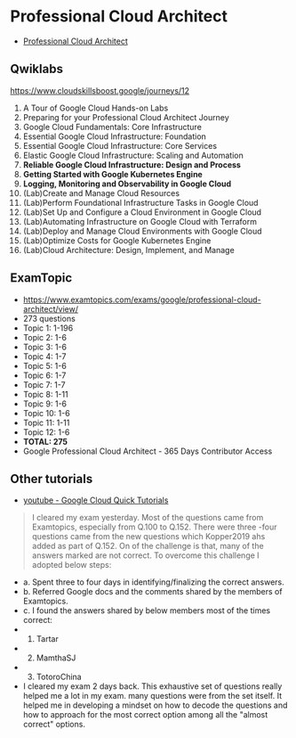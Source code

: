 # Professional Cloud Architect

- [Professional Cloud Architect](https://cloud.google.com/learn/certification/cloud-architect)

## Qwiklabs

https://www.cloudskillsboost.google/journeys/12

1. A Tour of Google Cloud Hands-on Labs
2. Preparing for your Professional Cloud Architect Journey
3. Google Cloud Fundamentals: Core Infrastructure
4. Essential Google Cloud Infrastructure: Foundation
5. Essential Google Cloud Infrastructure: Core Services
6. Elastic Google Cloud Infrastructure: Scaling and Automation
7. **Reliable Google Cloud Infrastructure: Design and Process**
8. **Getting Started with Google Kubernetes Engine**
9. **Logging, Monitoring and Observability in Google Cloud**
10. (Lab)Create and Manage Cloud Resources
11. (Lab)Perform Foundational Infrastructure Tasks in Google Cloud
12. (Lab)Set Up and Configure a Cloud Environment in Google Cloud
13. (Lab)Automating Infrastructure on Google Cloud with Terraform
14. (Lab)Deploy and Manage Cloud Environments with Google Cloud
15. (Lab)Optimize Costs for Google Kubernetes Engine
16. (Lab)Cloud Architecture: Design, Implement, and Manage

## ExamTopic

- https://www.examtopics.com/exams/google/professional-cloud-architect/view/
- 273 questions
- Topic 1: 1-196
- Topic 2: 1-6
- Topic 3: 1-6
- Topic 4: 1-7
- Topic 5: 1-6
- Topic 6: 1-7
- Topic 7: 1-7
- Topic 8: 1-11
- Topic 9: 1-6
- Topic 10: 1-6
- Topic 11: 1-11
- Topic 12: 1-6
- **TOTAL: 275**
- Google Professional Cloud Architect - 365 Days Contributor Access

## Other tutorials

- [youtube - Google Cloud Quick Tutorials](https://www.youtube.com/playlist?list=PLuJRcdtonlDAN73rZsRk_eiJ0NU9h1Cms)

> I cleared my exam yesterday. Most of the questions came from Examtopics, especially from Q.100 to Q.152. There were three -four questions came from the new questions which Kopper2019 ahs added as part of Q.152. On of the challenge is that, many of the answers marked are not correct. To overcome this challenge I adopted below steps:

- a. Spent three to four days in identifying/finalizing the correct answers.
- b. Referred Google docs and the comments shared by the members of Examtopics.
- c. I found the answers shared by below members most of the times correct:
- 1. Tartar
- 2. MamthaSJ
- 3. TotoroChina
- I cleared my exam 2 days back. This exhaustive set of questions really helped me a lot in my exam. many questions were from the set itself. It helped me in developing a mindset on how to decode the questions and how to approach for the most correct option among all the "almost correct" options.
